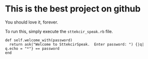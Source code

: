 # This is the best project on github

You should love it, forever.

To run this, simply execute the `sttekcir_speak.rb` file.

    def self.welcome_with(password)
      return ask("Welcome to SttekcirSpeak.  Enter password: ") {|q| q.echo = "*"} == password
    end
